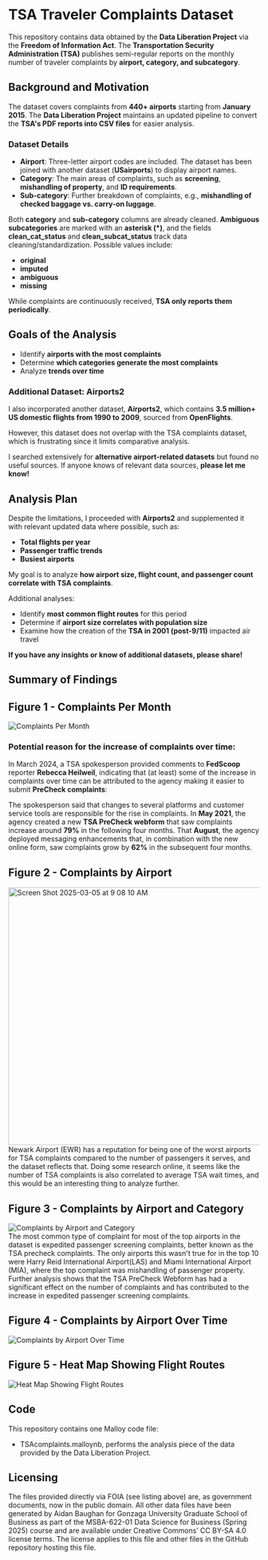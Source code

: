 # TSA Traveler Complaints Dataset  

This repository contains data obtained by the **Data Liberation Project** via the **Freedom of Information Act**. The **Transportation Security Administration (TSA)** publishes semi-regular reports on the monthly number of traveler complaints by **airport, category, and subcategory**.  

## Background and Motivation  

The dataset covers complaints from **440+ airports** starting from **January 2015**. The **Data Liberation Project** maintains an updated pipeline to convert the **TSA's PDF reports into CSV files** for easier analysis.  

### Dataset Details  

- **Airport**: Three-letter airport codes are included. The dataset has been joined with another dataset (**USairports**) to display airport names.  
- **Category**: The main areas of complaints, such as **screening**, **mishandling of property**, and **ID requirements**.  
- **Sub-category**: Further breakdown of complaints, e.g., **mishandling of checked baggage vs. carry-on luggage**.  

Both **category** and **sub-category** columns are already cleaned. **Ambiguous subcategories** are marked with an **asterisk (\*)**, and the fields **clean_cat_status** and **clean_subcat_status** track data cleaning/standardization. Possible values include:  
- **original**  
- **imputed**  
- **ambiguous**  
- **missing**  

While complaints are continuously received, **TSA only reports them periodically**.  

## Goals of the Analysis  

- Identify **airports with the most complaints**  
- Determine **which categories generate the most complaints**  
- Analyze **trends over time**  

### Additional Dataset: Airports2  

I also incorporated another dataset, **Airports2**, which contains **3.5 million+ US domestic flights from 1990 to 2009**, sourced from **OpenFlights**.  

However, this dataset does not overlap with the TSA complaints dataset, which is frustrating since it limits comparative analysis.  

I searched extensively for **alternative airport-related datasets** but found no useful sources. If anyone knows of relevant data sources, **please let me know!**  

## Analysis Plan  

Despite the limitations, I proceeded with **Airports2** and supplemented it with relevant updated data where possible, such as:  
- **Total flights per year**  
- **Passenger traffic trends**  
- **Busiest airports**  

My goal is to analyze **how airport size, flight count, and passenger count correlate with TSA complaints**.  

Additional analyses:  
- Identify **most common flight routes** for this period  
- Determine if **airport size correlates with population size**  
- Examine how the creation of the **TSA in 2001 (post-9/11)** impacted air travel
  
**If you have any insights or know of additional datasets, please share!**

## Summary of Findings 


## Figure 1 - Complaints Per Month  
![Complaints Per Month](https://github.com/user-attachments/assets/b7e71a52-fd83-4af9-a29c-553cbc073405) 

### Potential reason for the increase of complaints over time:

In March 2024, a TSA spokesperson provided comments to **FedScoop** reporter **Rebecca Heilweil**, indicating that (at least) some of the increase in complaints over time can be attributed to the agency making it easier to submit **PreCheck complaints**:

The spokesperson said that changes to several platforms and customer service tools are responsible for the rise in complaints. In **May 2021**, the agency created a new **TSA PreCheck webform** that saw complaints increase around **79%** in the following four months. That **August**, the agency deployed messaging enhancements that, in combination with the new online form, saw complaints grow by **62%** in the subsequent four months. 

## Figure 2 - Complaints by Airport   
<img width="517" alt="Screen Shot 2025-03-05 at 9 08 10 AM" src="https://github.com/user-attachments/assets/45f9975b-e80a-415b-b55b-d17b6259c0a4" />
Newark Airport (EWR) has a reputation for being one of the worst airports for TSA complaints compared to the number of passengers it serves, and the dataset reflects that. Doing some research online, it seems like the number of TSA complaints is also correlated to average TSA wait times, and this would be an interesting thing to analyze further. 

## Figure 3 - Complaints by Airport and Category  
![Complaints by Airport and Category](https://github.com/user-attachments/assets/510c95ca-00d4-46e9-bfab-207aad01cd0a)  
The most common type of complaint for most of the top airports in the dataset is expedited passenger screening complaints, better known as the TSA precheck complaints. The only airports this wasn't true for in the top 10 were Harry Reid International Airport(LAS) and Miami International Airport (MIA), where the top complaint was mishandling of passenger property. Further analysis shows that the TSA PreCheck Webform has had a significant effect on the number of complaints and has contributed to the increase in expedited passenger screening complaints. 

## Figure 4 - Complaints by Airport Over Time  
![Complaints by Airport Over Time](https://github.com/user-attachments/assets/e45ee07a-bdea-425a-bd2b-af61f9e144ed) 


## Figure 5 - Heat Map Showing Flight Routes  
![Heat Map Showing Flight Routes](https://github.com/user-attachments/assets/3c5b1680-5e7b-4b2b-b773-0d8f2ea10b9c)  


## Code 
This repository contains one Malloy code file:
* TSAcomplaints.malloynb, performs the analysis piece of the data provided by the Data Liberation Project.

## Licensing 
The files provided directly via FOIA (see listing above) are, as government documents, now in the public domain. All other data files have been generated by Aidan Baughan for Gonzaga University Graduate School of Business as part of the MSBA-622-01 Data Science for Business (Spring 2025) course and are available under Creative Commons’ CC BY-SA 4.0 license terms. The license applies to this file and other files in the GitHub repository hosting this file.
